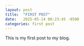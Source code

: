 ```yaml
---
layout: post
title:  "FIRST POST"
date:   2025-05-14 00:23:45 -0500
categories: first post
---
```

This is my first post to my blog. 
